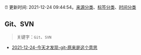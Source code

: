 :alarm_clock: 更新时间: 2021-12-24 09:44:54。[来源分类](../README.md)、[标签分类](../TAGS.md)、[时间分类](../TIMELINE.md)

## Git、SVN


> 关键字：`Git`、`SVN`



- [2021-12-24-今天才发现-git-原来是这个意思](https://www.v2ex.com/t/824241) 